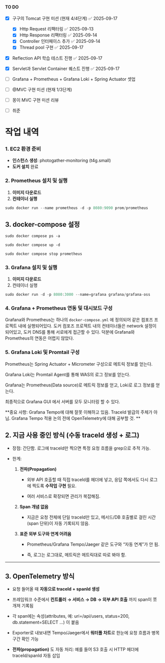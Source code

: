 #### TO DO
- [x] 구구의 Tomcat 구현 미션 (현재 4/4단계) ✅ 2025-09-17
	- [x] Http Request 리팩터링 ✅ 2025-09-13
	- [x] Http Response 리팩터링 ✅ 2025-09-14
	- [x] Controller 인터페이스 추가 ✅ 2025-09-14
	- [x] Thread pool 구현 ✅ 2025-09-17
- [x] Reflection API 학습 테스트 진행 ✅ 2025-09-17
- [x] Servlet과 Servlet Container 퀘스트 진행 ✅ 2025-09-17
- [ ] Grafana + Prometheus + Grafana Loki + Spring Actuator 셋업
- [ ] @MVC 구현 미션 (현재 1/3단계)
- [ ] 몽이 MVC 구현 미션 리뷰
- [ ] 취준


# 작업 내역

### **1. EC2 환경 준비**

- **인스턴스 생성**: photogather-monitoring (t4g.small)
- **도커 설치** 완료

### **2. Prometheus 설치 및 실행**

1. **이미지 다운로드**
2. **컨테이너 실행**

```jsx
sudo docker run --name prometheus -d -p 8080:9090 prom/prometheus
```

## 3. docker-compose 설정

```markdown
sudo docker compose ps -a

sudo docker compose up -d

sudo docker compose stop prometheus
```

### **3. Grafana 설치 및 실행**

1. **이미지 다운로드**
2. 컨테이너 실행

```jsx
sudo docker run -d -p 8080:3000 --name=grafana grafana/grafana-oss
```

### 4. Grafana + Prometheus 연동 및 대시보드 구성

Grafana와 Prometheus는 하나의 `docker-compose.yml` 에 정의되어 같은 컴포즈 프로젝트 내에 실행되어있다. 도커 컴포즈 프로젝트 내의 컨테이너들은 network 설정이 되어있고, 도커 DNS를 통해 서로에게 접근할 수 있다. 덕분에 Grafana와 Prometheus의 연동은 어렵지 않았다.

### 5. Grafana Loki 및 Promtail 구성

Prometheus는 Spring Actuator + Micrometer 구성으로 메트릭 정보를 얻는다.

Grafana Loki는 Promtail Agent를 통해 WAS의 로그 정보를 얻는다.

Grafana는 Prometheus(Data source)로 메트릭 정보를 얻고, Loki로 로그 정보를 얻는다.

최종적으로 Grafana GUI 에서 서버를 모두 모니터링 할 수 있다.

**중요 사항: Grafana Tempo에 대해 잘못 이해하고 있음. TraceId 발급의 주체가 아님. Grafana Tempo 적용 논의 전에 OpenTelemetry에 대해 공부할 것. **


## **2. 지금 사용 중인 방식 (수동 traceId 생성 + 로그)**

- 장점: 간단함. 로그에 traceId만 찍으면 특정 요청 흐름을 grep으로 추적 가능.
    
- 한계:
    
    1. **전파(Propagation)**
        
        - 외부 API 호출할 때 직접 traceId를 헤더에 넣고, 응답 쪽에서도 다시 로그에 찍도록 **수작업 구현** 필요.
            
        - 여러 서비스로 확장되면 관리가 복잡해짐.
            
        
    2. **Span 개념 없음**
        
        - 지금은 요청 전체에 단일 traceId만 있고, 메서드/DB 호출별로 걸린 시간(span 단위)이 자동 기록되지 않음.
            
        
    3. **표준 외부 도구와 연계 어려움**
        
        - Prometheus/Grafana Tempo/Jaeger 같은 도구와 “자동 연계”가 안 됨.
            
        - 즉, 로그는 로그대로, 메트릭은 메트릭대로 따로 봐야 함.
            
        
    

---

## **3. OpenTelemetry 방식**

- 요청 들어올 때 **자동으로 traceId + spanId 생성**
    
- 프레임워크 수준에서 **컨트롤러 → 서비스 → DB → 외부 API 호출** 까지 span이 쪼개져 기록됨
    
- 각 span에는 속성(attributes, 예: uri=/api/users, status=200, db.statement=SELECT ...) 이 붙음
    
- Exporter로 내보내면 Tempo/Jaeger에서 **워터폴 차트**로 한눈에 요청 흐름과 병목 구간 확인 가능
    
- **전파(propagation)** 도 자동 처리: 예를 들어 S3 호출 시 HTTP 헤더에 traceId/spanId 자동 삽입